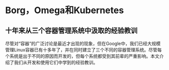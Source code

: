 # Borg，Omega和Kubernetes 

## 十年来从三个容器管理系统中汲取的经验教训

尽管对“容器”的广泛讨论是最近才出现的现象，但在Google中，我们已经大规模管理Linux容器已有十多年了，并在同时建立了三个不同的容器管理系统。尽管每个系统是出于不同的原因而开发的，但每个系统都受到其前辈的严重影响。本文介绍了我们从开发和使用它们中学到的经验教训。
